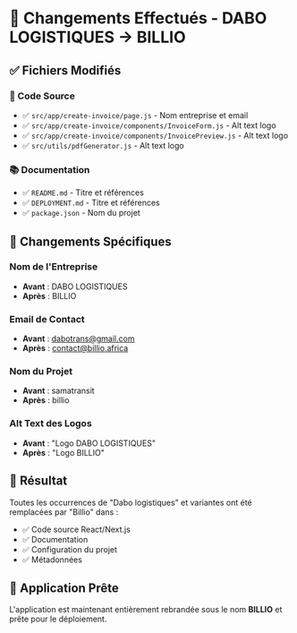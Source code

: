 # 🔄 Changements Effectués - DABO LOGISTIQUES → BILLIO

## ✅ Fichiers Modifiés

### 📁 Code Source
- ✅ `src/app/create-invoice/page.js` - Nom entreprise et email
- ✅ `src/app/create-invoice/components/InvoiceForm.js` - Alt text logo
- ✅ `src/app/create-invoice/components/InvoicePreview.js` - Alt text logo
- ✅ `src/utils/pdfGenerator.js` - Alt text logo

### 📚 Documentation
- ✅ `README.md` - Titre et références
- ✅ `DEPLOYMENT.md` - Titre et références
- ✅ `package.json` - Nom du projet

## 🔄 Changements Spécifiques

### Nom de l'Entreprise
- **Avant** : DABO LOGISTIQUES
- **Après** : BILLIO

### Email de Contact
- **Avant** : dabotrans@gmail.com
- **Après** : contact@billio.africa

### Nom du Projet
- **Avant** : samatransit
- **Après** : billio

### Alt Text des Logos
- **Avant** : "Logo DABO LOGISTIQUES"
- **Après** : "Logo BILLIO"

## 🎯 Résultat

Toutes les occurrences de "Dabo logistiques" et variantes ont été remplacées par "Billio" dans :
- ✅ Code source React/Next.js
- ✅ Documentation
- ✅ Configuration du projet
- ✅ Métadonnées

## 🚀 Application Prête

L'application est maintenant entièrement rebrandée sous le nom **BILLIO** et prête pour le déploiement.



